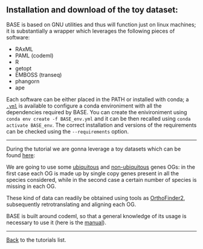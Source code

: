 ## Installation and download of the toy dataset:

BASE is based on GNU utilities and thus will function just on linux machines; it is substantially a wrapper which leverages the following pieces of software:

* RAxML
* PAML (codeml)
* R
* getopt
* EMBOSS (transeq)
* phangorn
* ape

Each software can be either placed in the PATH or installed with conda;
a [```.yml```](https://github.com/for-giobbe/BASE/blob/master/BASE_env.yml) is available to configure a conda environiment with all the dependencies required by BASE. 
You can create the enivironiment using ```conda env create -f BASE_env.yml``` and it can be then recalled using ```conda activate BASE_env```.
The correct installation and versions of the requirements can be checked using the ```--requirements``` option.

---

During the tutorial we are gonna leverage a toy datasets which can be found [here](https://github.com/for-giobbe/BASE/tree/master/example/):

We are going to use some 
[ubiquitous](https://github.com/for-giobbe/BASE/tree/master/example/example/_ubiquitous_OGs) and 
[non-ubiquitous](https://github.com/for-giobbe/BASE/tree/master/example/_non-ubiquitous_OGs)
genes OGs: in the first case each OG is made up by single copy genes present in all the species considered, while in the second case
a certain number of species is missing in each OG.

These kind of data can readily be obtained using tools as [OrthoFinder2](https://github.com/davidemms/OrthoFinder), subsequently retrotranslating and aligning each OG.

BASE is built around codeml, so that a general knowledge of its usage is necessary to use it (here is the [manual](http://abacus.gene.ucl.ac.uk/software/pamlDOC.pdf)).

---

[Back](https://github.com/for-giobbe/BASE/blob/master/tutorial_0.md) to the tutorials list.
